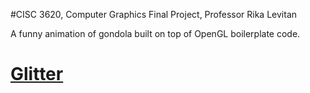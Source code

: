 #CISC 3620, Computer Graphics Final Project, Professor Rika Levitan

A funny animation of gondola built on top of OpenGL boilerplate code.

# [Glitter](http://polytonic.github.io/Glitter/)
